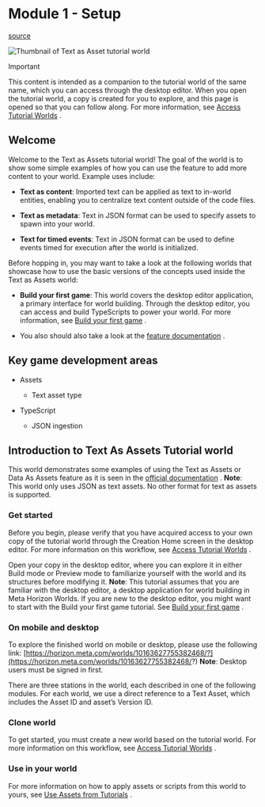 # Module 1 - Setup

[source](https://developers.meta.com/horizon-worlds/learn/documentation/tutorial-worlds/text-as-asset-tutorial-world/module-1-setup)

![Thumbnail of Text as Asset tutorial world](https://scontent.flba1-1.fna.fbcdn.net/v/t39.2365-6/462368715_563294042875218_3263059233967526730_n.png?_nc_cat=100&ccb=1-7&_nc_sid=e280be&_nc_ohc=mJJN68UFfIcQ7kNvwHcwAfa&_nc_oc=AdnFVrzr3E1-yEwPMaq7Q2nwB3W-88p1hgjwuEdKsYBUFccZ1BOSol4MRL1MDRLAwuI&_nc_zt=14&_nc_ht=scontent.flba1-1.fna&_nc_gid=14hyO35JFXOCWyTcJc9ZDQ&oh=00_AfT0ThdLqRlTNZd_XJt21sWzNwF0LVw0SZYzjufVmjUceQ&oe=689BA45B)

Important

This content is intended as a companion to the tutorial world of the same name, which you can access through the desktop editor. When you open the tutorial world, a copy is created for you to explore, and this page is opened so that you can follow along. For more information, see [Access Tutorial Worlds](https://developers.meta.com/horizon-worlds/learn/documentation/tutorial-worlds/getting-started-with-tutorials/access-tutorial-worlds) .

## Welcome

Welcome to the Text as Assets tutorial world! The goal of the world is to show some simple examples of how you can use the feature to add more content to your world. Example uses include:

*   **Text as content**: Imported text can be applied as text to in-world entities, enabling you to centralize text content outside of the code files.

*   **Text as metadata**: Text in JSON format can be used to specify assets to spawn into your world.

*   **Text for timed events**: Text in JSON format can be used to define events timed for execution after the world is initialized.

Before hopping in, you may want to take a look at the following worlds that showcase how to use the basic versions of the concepts used inside the Text as Assets world:

*   **Build your first game**: This world covers the desktop editor application, a primary interface for world building. Through the desktop editor, you can access and build TypeScripts to power your world. For more information, see [Build your first game](/horizon-worlds/learn/documentation/tutorial-worlds/build-your-first-game/module-1-build-your-first-game) .

*   You also should also take a look at the [feature documentation](/horizon-worlds/learn/documentation/desktop-editor/assets/data-as-an-asset) .

## Key game development areas

*   Assets
    
    *   Text asset type

*   TypeScript
    
    *   JSON ingestion

## Introduction to Text As Assets Tutorial world

This world demonstrates some examples of using the Text as Assets or Data As Assets feature as it is seen in the [official documentation](/horizon-worlds/learn/documentation/desktop-editor/assets/data-as-an-asset) . **Note**: This world only uses JSON as text assets. No other format for text as assets is supported.

### Get started

Before you begin, please verify that you have acquired access to your own copy of the tutorial world through the Creation Home screen in the desktop editor. For more information on this workflow, see [Access Tutorial Worlds](/horizon-worlds/learn/documentation/tutorial-worlds/getting-started-with-tutorials/access-tutorial-worlds) .

Open your copy in the desktop editor, where you can explore it in either Build mode or Preview mode to familiarize yourself with the world and its structures before modifying it. **Note**: This tutorial assumes that you are familiar with the desktop editor, a desktop application for world building in Meta Horizon Worlds. If you are new to the desktop editor, you might want to start with the Build your first game tutorial. See [Build your first game](/horizon-worlds/learn/documentation/tutorial-worlds/build-your-first-game/module-1-build-your-first-game) .

### On mobile and desktop

To explore the finished world on mobile or desktop, please use the following link: [https://horizon.meta.com/worlds/10163627755382468/?](https://horizon.meta.com/worlds/10163627755382468/?) **Note**: Desktop users must be signed in first.

There are three stations in the world, each described in one of the following modules. For each world, we use a direct reference to a Text Asset, which includes the Asset ID and asset’s Version ID.

### Clone world

To get started, you must create a new world based on the tutorial world. For more information on this workflow, see [Access Tutorial Worlds](/horizon-worlds/learn/documentation/tutorial-worlds/getting-started-with-tutorials/access-tutorial-worlds) .

### Use in your world

For more information on how to apply assets or scripts from this world to yours, see [Use Assets from Tutorials](/horizon-worlds/learn/documentation/tutorial-worlds/getting-started-with-tutorials/use-assets-from-tutorials) .

 

 

 

 

 

 

 

 

 

 

 

 

 

 

 

 

 

 

 

 

 

 

 

 

 

 

 

 

 

 

 

 

 

 

 

 

 

 

 

 

 

 

 

 

 

 

 

 
